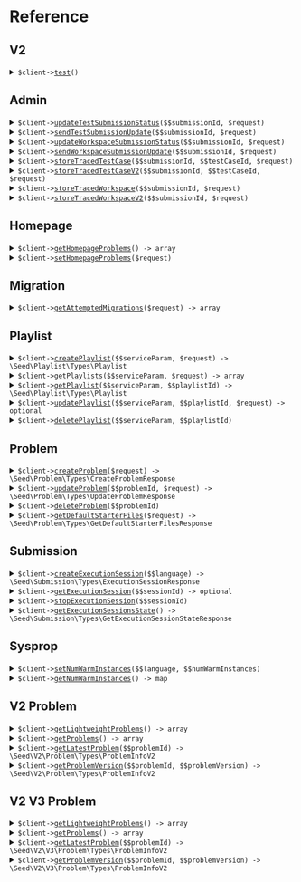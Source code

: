 # Reference
## V2
<details><summary><code>$client-><a href="/Seed/V2/ClientClient.php">test</a>()</code></summary>
<dl>
<dd>

#### 🔌 Usage

<dl>
<dd>

<dl>
<dd>

```php
$client->v2->test(
);
```
</dd>
</dl>
</dd>
</dl>


</dd>
</dl>
</details>

## Admin
<details><summary><code>$client-><a href="/Seed/Admin/AdminClient.php">updateTestSubmissionStatus</a>($$submissionId, $request)</code></summary>
<dl>
<dd>

#### 🔌 Usage

<dl>
<dd>

<dl>
<dd>

```php
$client->admin->updateTestSubmissionStatus(
    submissionId: $submissionId,
    $request,
);
```
</dd>
</dl>
</dd>
</dl>

#### ⚙️ Parameters

<dl>
<dd>

<dl>
<dd>

**$submissionId:** `string` 
    
</dd>
</dl>

<dl>
<dd>

**$request:** `\Seed\Submission\Types\TestSubmissionStatus` 
    
</dd>
</dl>
</dd>
</dl>


</dd>
</dl>
</details>

<details><summary><code>$client-><a href="/Seed/Admin/AdminClient.php">sendTestSubmissionUpdate</a>($$submissionId, $request)</code></summary>
<dl>
<dd>

#### 🔌 Usage

<dl>
<dd>

<dl>
<dd>

```php
$client->admin->sendTestSubmissionUpdate(
    submissionId: $submissionId,
    $request,
);
```
</dd>
</dl>
</dd>
</dl>

#### ⚙️ Parameters

<dl>
<dd>

<dl>
<dd>

**$submissionId:** `string` 
    
</dd>
</dl>

<dl>
<dd>

**$request:** `\Seed\Submission\Types\TestSubmissionUpdate` 
    
</dd>
</dl>
</dd>
</dl>


</dd>
</dl>
</details>

<details><summary><code>$client-><a href="/Seed/Admin/AdminClient.php">updateWorkspaceSubmissionStatus</a>($$submissionId, $request)</code></summary>
<dl>
<dd>

#### 🔌 Usage

<dl>
<dd>

<dl>
<dd>

```php
$client->admin->updateWorkspaceSubmissionStatus(
    submissionId: $submissionId,
    $request,
);
```
</dd>
</dl>
</dd>
</dl>

#### ⚙️ Parameters

<dl>
<dd>

<dl>
<dd>

**$submissionId:** `string` 
    
</dd>
</dl>

<dl>
<dd>

**$request:** `\Seed\Submission\Types\WorkspaceSubmissionStatus` 
    
</dd>
</dl>
</dd>
</dl>


</dd>
</dl>
</details>

<details><summary><code>$client-><a href="/Seed/Admin/AdminClient.php">sendWorkspaceSubmissionUpdate</a>($$submissionId, $request)</code></summary>
<dl>
<dd>

#### 🔌 Usage

<dl>
<dd>

<dl>
<dd>

```php
$client->admin->sendWorkspaceSubmissionUpdate(
    submissionId: $submissionId,
    $request,
);
```
</dd>
</dl>
</dd>
</dl>

#### ⚙️ Parameters

<dl>
<dd>

<dl>
<dd>

**$submissionId:** `string` 
    
</dd>
</dl>

<dl>
<dd>

**$request:** `\Seed\Submission\Types\WorkspaceSubmissionUpdate` 
    
</dd>
</dl>
</dd>
</dl>


</dd>
</dl>
</details>

<details><summary><code>$client-><a href="/Seed/Admin/AdminClient.php">storeTracedTestCase</a>($$submissionId, $$testCaseId, $request)</code></summary>
<dl>
<dd>

#### 🔌 Usage

<dl>
<dd>

<dl>
<dd>

```php
$client->admin->storeTracedTestCase(
    submissionId: $submissionId,
    testCaseId: $testCaseId,
    $request,
);
```
</dd>
</dl>
</dd>
</dl>

#### ⚙️ Parameters

<dl>
<dd>

<dl>
<dd>

**$submissionId:** `string` 
    
</dd>
</dl>

<dl>
<dd>

**$testCaseId:** `string` 
    
</dd>
</dl>

<dl>
<dd>

**$request:** `\Seed\Admin\Requests\StoreTracedTestCaseRequest` 
    
</dd>
</dl>
</dd>
</dl>


</dd>
</dl>
</details>

<details><summary><code>$client-><a href="/Seed/Admin/AdminClient.php">storeTracedTestCaseV2</a>($$submissionId, $$testCaseId, $request)</code></summary>
<dl>
<dd>

#### 🔌 Usage

<dl>
<dd>

<dl>
<dd>

```php
$client->admin->storeTracedTestCaseV2(
    submissionId: $submissionId,
    testCaseId: $testCaseId,
    $request,
);
```
</dd>
</dl>
</dd>
</dl>

#### ⚙️ Parameters

<dl>
<dd>

<dl>
<dd>

**$submissionId:** `string` 
    
</dd>
</dl>

<dl>
<dd>

**$testCaseId:** `string` 
    
</dd>
</dl>

<dl>
<dd>

**$request:** `array` 
    
</dd>
</dl>
</dd>
</dl>


</dd>
</dl>
</details>

<details><summary><code>$client-><a href="/Seed/Admin/AdminClient.php">storeTracedWorkspace</a>($$submissionId, $request)</code></summary>
<dl>
<dd>

#### 🔌 Usage

<dl>
<dd>

<dl>
<dd>

```php
$client->admin->storeTracedWorkspace(
    submissionId: $submissionId,
    $request,
);
```
</dd>
</dl>
</dd>
</dl>

#### ⚙️ Parameters

<dl>
<dd>

<dl>
<dd>

**$submissionId:** `string` 
    
</dd>
</dl>

<dl>
<dd>

**$request:** `\Seed\Admin\Requests\StoreTracedWorkspaceRequest` 
    
</dd>
</dl>
</dd>
</dl>


</dd>
</dl>
</details>

<details><summary><code>$client-><a href="/Seed/Admin/AdminClient.php">storeTracedWorkspaceV2</a>($$submissionId, $request)</code></summary>
<dl>
<dd>

#### 🔌 Usage

<dl>
<dd>

<dl>
<dd>

```php
$client->admin->storeTracedWorkspaceV2(
    submissionId: $submissionId,
    $request,
);
```
</dd>
</dl>
</dd>
</dl>

#### ⚙️ Parameters

<dl>
<dd>

<dl>
<dd>

**$submissionId:** `string` 
    
</dd>
</dl>

<dl>
<dd>

**$request:** `array` 
    
</dd>
</dl>
</dd>
</dl>


</dd>
</dl>
</details>

## Homepage
<details><summary><code>$client-><a href="/Seed/Homepage/HomepageClient.php">getHomepageProblems</a>() -> array</code></summary>
<dl>
<dd>

#### 🔌 Usage

<dl>
<dd>

<dl>
<dd>

```php
$client->homepage->getHomepageProblems(
);
```
</dd>
</dl>
</dd>
</dl>


</dd>
</dl>
</details>

<details><summary><code>$client-><a href="/Seed/Homepage/HomepageClient.php">setHomepageProblems</a>($request)</code></summary>
<dl>
<dd>

#### 🔌 Usage

<dl>
<dd>

<dl>
<dd>

```php
$client->homepage->setHomepageProblems(
    $request,
);
```
</dd>
</dl>
</dd>
</dl>

#### ⚙️ Parameters

<dl>
<dd>

<dl>
<dd>

**$request:** `array` 
    
</dd>
</dl>
</dd>
</dl>


</dd>
</dl>
</details>

## Migration
<details><summary><code>$client-><a href="/Seed/Migration/MigrationClient.php">getAttemptedMigrations</a>($request) -> array</code></summary>
<dl>
<dd>

#### 🔌 Usage

<dl>
<dd>

<dl>
<dd>

```php
$client->migration->getAttemptedMigrations(
    $request,
);
```
</dd>
</dl>
</dd>
</dl>

#### ⚙️ Parameters

<dl>
<dd>

<dl>
<dd>

**$request:** `\Seed\Migration\Requests\GetAttemptedMigrationsRequest` 
    
</dd>
</dl>
</dd>
</dl>


</dd>
</dl>
</details>

## Playlist
<details><summary><code>$client-><a href="/Seed/Playlist/PlaylistClient.php">createPlaylist</a>($$serviceParam, $request) -> \Seed\Playlist\Types\Playlist</code></summary>
<dl>
<dd>

#### 📝 Description

<dl>
<dd>

<dl>
<dd>

Create a new playlist
</dd>
</dl>
</dd>
</dl>

#### 🔌 Usage

<dl>
<dd>

<dl>
<dd>

```php
$client->playlist->createPlaylist(
    serviceParam: $serviceParam,
    $request,
);
```
</dd>
</dl>
</dd>
</dl>

#### ⚙️ Parameters

<dl>
<dd>

<dl>
<dd>

**$serviceParam:** `int` 
    
</dd>
</dl>

<dl>
<dd>

**$request:** `\Seed\Playlist\Requests\CreatePlaylistRequest` 
    
</dd>
</dl>
</dd>
</dl>


</dd>
</dl>
</details>

<details><summary><code>$client-><a href="/Seed/Playlist/PlaylistClient.php">getPlaylists</a>($$serviceParam, $request) -> array</code></summary>
<dl>
<dd>

#### 📝 Description

<dl>
<dd>

<dl>
<dd>

Returns the user's playlists
</dd>
</dl>
</dd>
</dl>

#### 🔌 Usage

<dl>
<dd>

<dl>
<dd>

```php
$client->playlist->getPlaylists(
    serviceParam: $serviceParam,
    $request,
);
```
</dd>
</dl>
</dd>
</dl>

#### ⚙️ Parameters

<dl>
<dd>

<dl>
<dd>

**$serviceParam:** `int` 
    
</dd>
</dl>

<dl>
<dd>

**$request:** `\Seed\Playlist\Requests\GetPlaylistsRequest` 
    
</dd>
</dl>
</dd>
</dl>


</dd>
</dl>
</details>

<details><summary><code>$client-><a href="/Seed/Playlist/PlaylistClient.php">getPlaylist</a>($$serviceParam, $$playlistId) -> \Seed\Playlist\Types\Playlist</code></summary>
<dl>
<dd>

#### 📝 Description

<dl>
<dd>

<dl>
<dd>

Returns a playlist
</dd>
</dl>
</dd>
</dl>

#### 🔌 Usage

<dl>
<dd>

<dl>
<dd>

```php
$client->playlist->getPlaylist(
    serviceParam: $serviceParam,
    playlistId: $playlistId,
);
```
</dd>
</dl>
</dd>
</dl>

#### ⚙️ Parameters

<dl>
<dd>

<dl>
<dd>

**$serviceParam:** `int` 
    
</dd>
</dl>

<dl>
<dd>

**$playlistId:** `string` 
    
</dd>
</dl>
</dd>
</dl>


</dd>
</dl>
</details>

<details><summary><code>$client-><a href="/Seed/Playlist/PlaylistClient.php">updatePlaylist</a>($$serviceParam, $$playlistId, $request) -> optional</code></summary>
<dl>
<dd>

#### 📝 Description

<dl>
<dd>

<dl>
<dd>

Updates a playlist
</dd>
</dl>
</dd>
</dl>

#### 🔌 Usage

<dl>
<dd>

<dl>
<dd>

```php
$client->playlist->updatePlaylist(
    serviceParam: $serviceParam,
    playlistId: $playlistId,
    $request,
);
```
</dd>
</dl>
</dd>
</dl>

#### ⚙️ Parameters

<dl>
<dd>

<dl>
<dd>

**$serviceParam:** `int` 
    
</dd>
</dl>

<dl>
<dd>

**$playlistId:** `string` 
    
</dd>
</dl>

<dl>
<dd>

**$request:** `optional` 
    
</dd>
</dl>
</dd>
</dl>


</dd>
</dl>
</details>

<details><summary><code>$client-><a href="/Seed/Playlist/PlaylistClient.php">deletePlaylist</a>($$serviceParam, $$playlistId)</code></summary>
<dl>
<dd>

#### 📝 Description

<dl>
<dd>

<dl>
<dd>

Deletes a playlist
</dd>
</dl>
</dd>
</dl>

#### 🔌 Usage

<dl>
<dd>

<dl>
<dd>

```php
$client->playlist->deletePlaylist(
    serviceParam: $serviceParam,
    playlistId: $playlistId,
);
```
</dd>
</dl>
</dd>
</dl>

#### ⚙️ Parameters

<dl>
<dd>

<dl>
<dd>

**$serviceParam:** `int` 
    
</dd>
</dl>

<dl>
<dd>

**$playlistId:** `string` 
    
</dd>
</dl>
</dd>
</dl>


</dd>
</dl>
</details>

## Problem
<details><summary><code>$client-><a href="/Seed/Problem/ProblemClient.php">createProblem</a>($request) -> \Seed\Problem\Types\CreateProblemResponse</code></summary>
<dl>
<dd>

#### 📝 Description

<dl>
<dd>

<dl>
<dd>

Creates a problem
</dd>
</dl>
</dd>
</dl>

#### 🔌 Usage

<dl>
<dd>

<dl>
<dd>

```php
$client->problem->createProblem(
    $request,
);
```
</dd>
</dl>
</dd>
</dl>

#### ⚙️ Parameters

<dl>
<dd>

<dl>
<dd>

**$request:** `\Seed\Problem\Types\CreateProblemRequest` 
    
</dd>
</dl>
</dd>
</dl>


</dd>
</dl>
</details>

<details><summary><code>$client-><a href="/Seed/Problem/ProblemClient.php">updateProblem</a>($$problemId, $request) -> \Seed\Problem\Types\UpdateProblemResponse</code></summary>
<dl>
<dd>

#### 📝 Description

<dl>
<dd>

<dl>
<dd>

Updates a problem
</dd>
</dl>
</dd>
</dl>

#### 🔌 Usage

<dl>
<dd>

<dl>
<dd>

```php
$client->problem->updateProblem(
    problemId: $problemId,
    $request,
);
```
</dd>
</dl>
</dd>
</dl>

#### ⚙️ Parameters

<dl>
<dd>

<dl>
<dd>

**$problemId:** `string` 
    
</dd>
</dl>

<dl>
<dd>

**$request:** `\Seed\Problem\Types\CreateProblemRequest` 
    
</dd>
</dl>
</dd>
</dl>


</dd>
</dl>
</details>

<details><summary><code>$client-><a href="/Seed/Problem/ProblemClient.php">deleteProblem</a>($$problemId)</code></summary>
<dl>
<dd>

#### 📝 Description

<dl>
<dd>

<dl>
<dd>

Soft deletes a problem
</dd>
</dl>
</dd>
</dl>

#### 🔌 Usage

<dl>
<dd>

<dl>
<dd>

```php
$client->problem->deleteProblem(
    problemId: $problemId,
);
```
</dd>
</dl>
</dd>
</dl>

#### ⚙️ Parameters

<dl>
<dd>

<dl>
<dd>

**$problemId:** `string` 
    
</dd>
</dl>
</dd>
</dl>


</dd>
</dl>
</details>

<details><summary><code>$client-><a href="/Seed/Problem/ProblemClient.php">getDefaultStarterFiles</a>($request) -> \Seed\Problem\Types\GetDefaultStarterFilesResponse</code></summary>
<dl>
<dd>

#### 📝 Description

<dl>
<dd>

<dl>
<dd>

Returns default starter files for problem
</dd>
</dl>
</dd>
</dl>

#### 🔌 Usage

<dl>
<dd>

<dl>
<dd>

```php
$client->problem->getDefaultStarterFiles(
    $request,
);
```
</dd>
</dl>
</dd>
</dl>

#### ⚙️ Parameters

<dl>
<dd>

<dl>
<dd>

**$request:** `\Seed\Problem\Requests\GetDefaultStarterFilesRequest` 
    
</dd>
</dl>
</dd>
</dl>


</dd>
</dl>
</details>

## Submission
<details><summary><code>$client-><a href="/Seed/Submission/SubmissionClient.php">createExecutionSession</a>($$language) -> \Seed\Submission\Types\ExecutionSessionResponse</code></summary>
<dl>
<dd>

#### 📝 Description

<dl>
<dd>

<dl>
<dd>

Returns sessionId and execution server URL for session. Spins up server.
</dd>
</dl>
</dd>
</dl>

#### 🔌 Usage

<dl>
<dd>

<dl>
<dd>

```php
$client->submission->createExecutionSession(
    language: $language,
);
```
</dd>
</dl>
</dd>
</dl>

#### ⚙️ Parameters

<dl>
<dd>

<dl>
<dd>

**$language:** `enumString` 
    
</dd>
</dl>
</dd>
</dl>


</dd>
</dl>
</details>

<details><summary><code>$client-><a href="/Seed/Submission/SubmissionClient.php">getExecutionSession</a>($$sessionId) -> optional</code></summary>
<dl>
<dd>

#### 📝 Description

<dl>
<dd>

<dl>
<dd>

Returns execution server URL for session. Returns empty if session isn't registered.
</dd>
</dl>
</dd>
</dl>

#### 🔌 Usage

<dl>
<dd>

<dl>
<dd>

```php
$client->submission->getExecutionSession(
    sessionId: $sessionId,
);
```
</dd>
</dl>
</dd>
</dl>

#### ⚙️ Parameters

<dl>
<dd>

<dl>
<dd>

**$sessionId:** `string` 
    
</dd>
</dl>
</dd>
</dl>


</dd>
</dl>
</details>

<details><summary><code>$client-><a href="/Seed/Submission/SubmissionClient.php">stopExecutionSession</a>($$sessionId)</code></summary>
<dl>
<dd>

#### 📝 Description

<dl>
<dd>

<dl>
<dd>

Stops execution session.
</dd>
</dl>
</dd>
</dl>

#### 🔌 Usage

<dl>
<dd>

<dl>
<dd>

```php
$client->submission->stopExecutionSession(
    sessionId: $sessionId,
);
```
</dd>
</dl>
</dd>
</dl>

#### ⚙️ Parameters

<dl>
<dd>

<dl>
<dd>

**$sessionId:** `string` 
    
</dd>
</dl>
</dd>
</dl>


</dd>
</dl>
</details>

<details><summary><code>$client-><a href="/Seed/Submission/SubmissionClient.php">getExecutionSessionsState</a>() -> \Seed\Submission\Types\GetExecutionSessionStateResponse</code></summary>
<dl>
<dd>

#### 🔌 Usage

<dl>
<dd>

<dl>
<dd>

```php
$client->submission->getExecutionSessionsState(
);
```
</dd>
</dl>
</dd>
</dl>


</dd>
</dl>
</details>

## Sysprop
<details><summary><code>$client-><a href="/Seed/Sysprop/SyspropClient.php">setNumWarmInstances</a>($$language, $$numWarmInstances)</code></summary>
<dl>
<dd>

#### 🔌 Usage

<dl>
<dd>

<dl>
<dd>

```php
$client->sysprop->setNumWarmInstances(
    language: $language,
    numWarmInstances: $numWarmInstances,
);
```
</dd>
</dl>
</dd>
</dl>

#### ⚙️ Parameters

<dl>
<dd>

<dl>
<dd>

**$language:** `enumString` 
    
</dd>
</dl>

<dl>
<dd>

**$numWarmInstances:** `int` 
    
</dd>
</dl>
</dd>
</dl>


</dd>
</dl>
</details>

<details><summary><code>$client-><a href="/Seed/Sysprop/SyspropClient.php">getNumWarmInstances</a>() -> map</code></summary>
<dl>
<dd>

#### 🔌 Usage

<dl>
<dd>

<dl>
<dd>

```php
$client->sysprop->getNumWarmInstances(
);
```
</dd>
</dl>
</dd>
</dl>


</dd>
</dl>
</details>

## V2 Problem
<details><summary><code>$client-><a href="/Seed/V2/Problem/ProblemClient.php">getLightweightProblems</a>() -> array</code></summary>
<dl>
<dd>

#### 📝 Description

<dl>
<dd>

<dl>
<dd>

Returns lightweight versions of all problems
</dd>
</dl>
</dd>
</dl>

#### 🔌 Usage

<dl>
<dd>

<dl>
<dd>

```php
$client->v2->problem->getLightweightProblems(
);
```
</dd>
</dl>
</dd>
</dl>


</dd>
</dl>
</details>

<details><summary><code>$client-><a href="/Seed/V2/Problem/ProblemClient.php">getProblems</a>() -> array</code></summary>
<dl>
<dd>

#### 📝 Description

<dl>
<dd>

<dl>
<dd>

Returns latest versions of all problems
</dd>
</dl>
</dd>
</dl>

#### 🔌 Usage

<dl>
<dd>

<dl>
<dd>

```php
$client->v2->problem->getProblems(
);
```
</dd>
</dl>
</dd>
</dl>


</dd>
</dl>
</details>

<details><summary><code>$client-><a href="/Seed/V2/Problem/ProblemClient.php">getLatestProblem</a>($$problemId) -> \Seed\V2\Problem\Types\ProblemInfoV2</code></summary>
<dl>
<dd>

#### 📝 Description

<dl>
<dd>

<dl>
<dd>

Returns latest version of a problem
</dd>
</dl>
</dd>
</dl>

#### 🔌 Usage

<dl>
<dd>

<dl>
<dd>

```php
$client->v2->problem->getLatestProblem(
    problemId: $problemId,
);
```
</dd>
</dl>
</dd>
</dl>

#### ⚙️ Parameters

<dl>
<dd>

<dl>
<dd>

**$problemId:** `string` 
    
</dd>
</dl>
</dd>
</dl>


</dd>
</dl>
</details>

<details><summary><code>$client-><a href="/Seed/V2/Problem/ProblemClient.php">getProblemVersion</a>($$problemId, $$problemVersion) -> \Seed\V2\Problem\Types\ProblemInfoV2</code></summary>
<dl>
<dd>

#### 📝 Description

<dl>
<dd>

<dl>
<dd>

Returns requested version of a problem
</dd>
</dl>
</dd>
</dl>

#### 🔌 Usage

<dl>
<dd>

<dl>
<dd>

```php
$client->v2->problem->getProblemVersion(
    problemId: $problemId,
    problemVersion: $problemVersion,
);
```
</dd>
</dl>
</dd>
</dl>

#### ⚙️ Parameters

<dl>
<dd>

<dl>
<dd>

**$problemId:** `string` 
    
</dd>
</dl>

<dl>
<dd>

**$problemVersion:** `int` 
    
</dd>
</dl>
</dd>
</dl>


</dd>
</dl>
</details>

## V2 V3 Problem
<details><summary><code>$client-><a href="/Seed/V2/V3/Problem/ProblemClient.php">getLightweightProblems</a>() -> array</code></summary>
<dl>
<dd>

#### 📝 Description

<dl>
<dd>

<dl>
<dd>

Returns lightweight versions of all problems
</dd>
</dl>
</dd>
</dl>

#### 🔌 Usage

<dl>
<dd>

<dl>
<dd>

```php
$client->v2->v3->problem->getLightweightProblems(
);
```
</dd>
</dl>
</dd>
</dl>


</dd>
</dl>
</details>

<details><summary><code>$client-><a href="/Seed/V2/V3/Problem/ProblemClient.php">getProblems</a>() -> array</code></summary>
<dl>
<dd>

#### 📝 Description

<dl>
<dd>

<dl>
<dd>

Returns latest versions of all problems
</dd>
</dl>
</dd>
</dl>

#### 🔌 Usage

<dl>
<dd>

<dl>
<dd>

```php
$client->v2->v3->problem->getProblems(
);
```
</dd>
</dl>
</dd>
</dl>


</dd>
</dl>
</details>

<details><summary><code>$client-><a href="/Seed/V2/V3/Problem/ProblemClient.php">getLatestProblem</a>($$problemId) -> \Seed\V2\V3\Problem\Types\ProblemInfoV2</code></summary>
<dl>
<dd>

#### 📝 Description

<dl>
<dd>

<dl>
<dd>

Returns latest version of a problem
</dd>
</dl>
</dd>
</dl>

#### 🔌 Usage

<dl>
<dd>

<dl>
<dd>

```php
$client->v2->v3->problem->getLatestProblem(
    problemId: $problemId,
);
```
</dd>
</dl>
</dd>
</dl>

#### ⚙️ Parameters

<dl>
<dd>

<dl>
<dd>

**$problemId:** `string` 
    
</dd>
</dl>
</dd>
</dl>


</dd>
</dl>
</details>

<details><summary><code>$client-><a href="/Seed/V2/V3/Problem/ProblemClient.php">getProblemVersion</a>($$problemId, $$problemVersion) -> \Seed\V2\V3\Problem\Types\ProblemInfoV2</code></summary>
<dl>
<dd>

#### 📝 Description

<dl>
<dd>

<dl>
<dd>

Returns requested version of a problem
</dd>
</dl>
</dd>
</dl>

#### 🔌 Usage

<dl>
<dd>

<dl>
<dd>

```php
$client->v2->v3->problem->getProblemVersion(
    problemId: $problemId,
    problemVersion: $problemVersion,
);
```
</dd>
</dl>
</dd>
</dl>

#### ⚙️ Parameters

<dl>
<dd>

<dl>
<dd>

**$problemId:** `string` 
    
</dd>
</dl>

<dl>
<dd>

**$problemVersion:** `int` 
    
</dd>
</dl>
</dd>
</dl>


</dd>
</dl>
</details>
